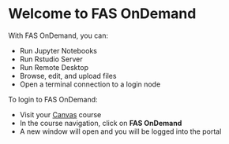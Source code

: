 # Welcome to FAS OnDemand

With FAS OnDemand, you can:

  * Run Jupyter Notebooks
  * Run Rstudio Server
  * Run Remote Desktop 
  * Browse, edit, and upload files
  * Open a terminal connection to a login node

To login to FAS OnDemand:

  * Visit your [Canvas](https://canvas.harvard.edu/) course
  * In the course navigation, click on **FAS OnDemand**
  * A new window will open and you will be logged into the portal

